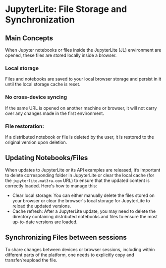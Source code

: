 # JupyterLite: File Storage and Synchronization

## Main Concepts

When Jupyter notebooks or files inside the JupyterLite (JL) environment are opened, these files are stored locally inside a browser.

### Local storage

Files and notebooks are saved to your local browser storage and persist in it until the local storage cache is reset.

### No cross-device syncing

If the same URL is opened on another machine or browser, it will not carry over any changes made in the first environment.

### File restoration: 

If a distributed notebook or file is deleted by the user, it is restored to the original version upon deletion.

## Updating Notebooks/Files

When updates to JupyterLite or its API examples are released, it’s important to delete corresponding folder in JupyterLite or clear the local cache (for the `jupyterlite.mat3ra.com` URL) to ensure that the updated content is correctly loaded. Here's how to manage this:

- Clear local storage: You can either manually delete the files stored on your browser or clear the browser's local storage for JupyterLite to reload the updated versions.
- Cache refresh: After a JupyterLite update, you may need to delete the directory containing distributed notebooks and files to ensure the most up-to-date versions are loaded.

<!-- TODO: add visual -->

## Synchronizing Files between sessions

To share changes between devices or browser sessions, including within different parts of the platform, one needs to explicitly copy and transfer/reupload the file.

<!-- TODO: add visual -->
